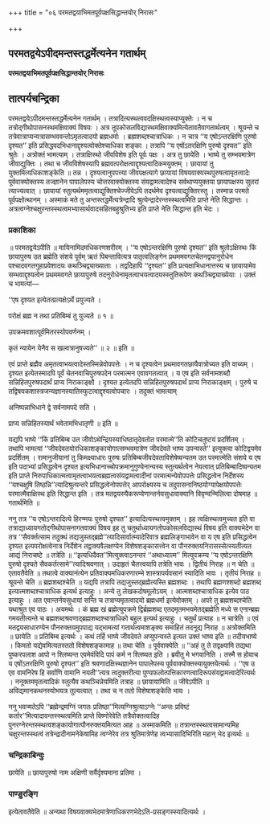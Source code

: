 +++
title = "०६ परमतद्वयाभिमतपूर्वपक्षसिद्धान्तयोर् निरासः"

+++


## परमतद्वयेऽपीदमन्तस्तद्धर्मेत्यनेन गतार्थम्

**परमतद्वयाभिमतपूर्वपक्षसिद्धान्तयोर् निरासः**

## **तात्पर्यचन्द्रिका**

परमतद्वयेऽपीदमन्तस्तद्धर्मेत्यनेन गतार्थम् । तत्रादित्यस्थत्ववदक्षिस्थत्वस्याप्युक्तेः । न च तत्रोद्गीथोपासनस्थमक्षिवाक्यं विषयः । अत्र तूपकोसलविद्यास्थमक्षिवाक्यमित्येतावतैवागतार्थत्वम् । श्रूयन्ते च तत्रेवात्राप्यन्यत्रासम्भववन्तोऽमृतत्वादयो ब्रह्मधर्माः । ब्रह्मशब्दश्चात्राधिकः । न चात्र ‘‘य एषोऽन्तरक्षिणि पुरुषो दृश्यत’’ इति प्रसिद्धवदभिधानाद्दृश्यत्वोक्तेश्चाधिका शङ्का । तत्रापि ‘‘य एषोंऽतरक्षिणि पुरुषो दृश्यत’’ इति श्रुतेः । अत्रोक्तं भामत्याम् । तत्राक्षिस्थो जीवविशेष इति पूर्वः पक्षः । अत्र तु छायेति । भाष्ये तु सम्भवमात्रेण जीवाद्युक्तिः । तथा च जीवविशेषस्यापि ब्रह्मवत्परोक्षत्वाद्दृश्यत्वादिकमयुक्तम् । छायायां तु युक्तमित्यधिकाशङ्केति ॥ तन्न । दृश्यत्वानुपपत्त्या जीवपक्षत्यागे छायायां विषयवाक्यस्थपुरुषत्वामृतत्वादेः पूर्ववाक्योक्तस्य तज्ज्ञानेन पापालेपस्य चोत्तरवाक्योक्तस्य संयद्वामत्वादेश्च सर्वथाप्ययुक्तया छायापक्षस्य सुतरां त्याज्यत्वात् । छायायां स्तुत्यर्थममृतत्वाद्युक्तिश्चेज्जीवेऽपि तदर्थमेव दृश्यत्वाद्युक्तिरस्तु । तस्मान्न परमते पूर्वपक्षोत्थानम् । अस्माकं मते तु अन्तस्तद्धर्मेत्यत्रेन्द्रादि श्रुत्येन्द्रादेरन्तस्स्थत्वमिति प्राप्ते नेति सिद्धान्तः । अत्रत्वग्नेश्चक्षुरन्तस्स्थत्वमभ्यासार्थवादसहितबहुश्रुतिभ्य इति प्राप्ते नेति सिद्धान्त इति भेदः ।

### **प्रकाशिका**

॥ परमतद्वयेऽपीति ॥ मायिनामिदमधिकरणशरीरम् । ‘‘य एषोऽन्तरक्षिणि पुरुषो दृश्यत’’ इति श्रुतोऽक्षिस्थः किं छायापुरुष उत ब्रह्मेति संशये पूर्वम् ऋतं पिबन्तावित्यत्र पातृत्वलिङ्गेन प्रथममवगतचेतनद्वयानुरोधेन पश्चादवगतगुहाप्रवेशादयः कथञ्चिद्व्याख्याताः । तद्वदिहापि ‘‘दृश्यत’’ इति प्रत्यक्षाभिधानात्तस्य च छायायामेव सम्भवाद्दृश्यत्वेन प्रथममवगते छायापुरुषे तदनुरोधेनामृतत्वाभयत्वादयस्स्तुतिरूपेण कथञ्चिद्व्याख्येयाः । उक्तं च भामत्यां—

‘‘एष दृश्यत इत्येतत्प्रत्यक्षेऽर्थे प्रयुज्यते ।

परोक्षं ब्रह्म न तथा प्रतिबिम्बं तु युज्यते ॥ १ ॥

उपक्रमवशात्पूर्वमितरस्योपवर्णनम् ।

कृतं न्यायेन येनैव स खल्वत्रानुषज्यते’’ ॥ २ ॥ इति ॥

एवं प्राप्ते ब्रह्मैव अमृतत्वाभयत्वादेस्तस्मिन्नेवोपपत्तेः । न च दृश्यत्वेन प्रथमावगतछायैवात्रोच्यत इति वाच्यम् । दृश्यत इत्येतस्मादपि पूर्वं चेतनवाचिपुरुषपदेन परमात्मन एवावगतत्वात् । य एष इति सर्वनामशब्दौ सन्निहितपुरुषपदार्थं प्राप्य निराकाङ्क्षौ । दृश्यत इत्येतदपि सन्निहितपुरुषपदार्थं प्राप्य निराकाङ्क्षम् । पुरुषे च तद्विषयकशास्त्रजन्यज्ञानस्यातिस्फुटत्वाद्दृश्यत्वोपचारः । तदुक्तं भामत्याम्

अनिष्पन्नाभिधाने द्वे सर्वनामपदे सति ।

प्राप्य सन्निहितस्यार्थं भवेतामभिधातृणी ॥ इति ॥

यद्यपि भाष्ये ‘‘किं प्रतिबिम्ब उत जीवोऽथेन्द्रियस्याधिष्ठातृदेवतोत परमात्मे’’ति कोटिचतुष्टयं प्रदर्शितम् । तथापि भामत्यां ‘‘जीवदेवतयोरधिकाशङ्कायोगात्सम्भवमात्रेण जीवदेवते भाष्य उपन्यस्ते’’ इत्युक्त्वा कोटिद्वयमेव प्रदर्शितम् । रामानुजीयानां तु किमक्ष्याधारः पुरुषः प्रतिबिम्बजीवदेवताविशेषेष्वन्यतम उत परमात्मेति संशये य एष इति पदाभ्यां प्रसिद्धत्वेन दृश्यत इत्यभिधानाच्चोपक्रमानुगुण्येनान्यस्य स्तुत्यर्थत्वेन नेयत्वात् प्रतिबिम्बादिष्वन्यतम इति प्राप्ते निरुपाधिकात्मत्वामृतत्वाभयत्वब्रह्मत्वसंयद्वामत्वादीनां परमात्मन्येवोपपत्तेः प्रसिद्धत्वेन निर्देशस्य ‘‘यश्चक्षुषि तिष्ठन्नि’’त्यादिश्रुत्यन्तरे प्रसिद्धत्वेनोपपत्तेर् आपरोक्ष्यस्य च तदुपासनानिष्ठयोग्यापेक्षयोपपत्तेः परमात्मैवाक्षिस्थ इति सिद्धान्त इति । तत्र मतद्वयस्यैकरूप्येणान्तर्नयसुधावाक्यानि विवृण्वन्मिलित्वा दोषमाह ॥ गतार्थमिति ॥

ननु तत्र ‘‘य एषोऽन्तरादित्ये हिरण्मयः पुरुषो दृश्यत’’ इत्यादित्यस्थत्वमुक्तम् । इह त्वक्षिस्थत्वमुच्यत इति वा तत्राद्याध्यायगतोद्गीथोपासनागतवाक्यं विषय इह तु चतुर्थाध्यायगतोपकोसलविद्यास्थं विषय इति वाक्यभेदेन वा तत्र ‘‘सैवर्क्तत्साम तदुक्थं तद्यजुस्तद्ब्रह्मे’’त्यादिसार्वात्म्यादेरिवात्र ब्रह्मलिङ्गाभावेन वा य एष इति प्रसिद्धत्वेन दृश्यत इत्यपरोक्षत्वेनात्र निर्देशेन तद्वाक्यवैलक्षण्येन विशेषशङ्कासत्त्वेन वा पौनरुक्तयनिरासस्सेत्स्यतीत्यत आद्यं निराचष्टे ॥ तत्रेति ॥ ‘‘इत्यधिदैवत’’मित्युक्त्वाऽनन्तरं ‘‘अथाध्यात्म’’ मित्युपक्रम्य ‘‘य एषोऽन्तरक्षिणि पुरुषो दृश्यते सैवकर्तत्सामे’’त्यादिश्रवणात् । उदाहृतं चैतत्त्वयापि तत्रेति भावः । द्वितीयं निराह ॥ न चेति ॥ एतावतैवेति ॥ तथात्वे वाक्यानंत्येन प्रतिवाक्यमधिकरणारम्भे शास्त्रापर्यवसानं स्यादिति भावः । तृतीयं निराह ॥ श्रूयन्ते चेति ॥ ब्रह्मशब्दश्चेति ॥ यद्यपि तत्रापि तद्यजुस्तद्ब्रह्मेत्यस्ति ब्रह्मशब्दः । तथापि ब्रह्मणश्शब्दो ब्रह्मशब्द इत्यात्मशब्दश्चात्राधिक इत्यर्थ इत्याहुः । अन्ये तु लेखकदोषमूलोऽयम् । आत्मशब्दश्चात्राधिक इत्येव पाठ इत्याहुः । अत एवान्तर्नयसुधायां सन्ति च तत्राप्यमृतत्वादयो ब्रह्मधर्मा इत्येवोक्तम् । अपरे तु ब्रह्मशब्दश्चेति यथाश्रुत एव पाठः । अयमर्थः । कं ब्रह्म खं ब्रह्मेत्युपक्रमे द्विर्ब्रह्मशब्द एतदमृतमभयमेतद्ब्रह्मेति मध्ये स एनान्ब्रह्म गमयतीत्यन्ते च ब्रह्मशब्दश्रवणाद्ब्रह्मशब्दश्चात्राधिको बहुल इत्यर्थ इत्याहुः । चतुर्थं प्रत्याह ॥ न चात्रेति ॥ एवं मतद्वयसाधारण्येन पौनरुक्तयमुपपाद्य यद्भामत्यां गतार्थत्वमाशङ्क्य समाहितं तदनूद्य निराह ॥ अत्रोक्तमिति ॥ छायेति ॥ प्रतिबिम्ब इत्यर्थः । कथं तर्हि भाष्ये जीवदेवते अप्युपन्यस्ते इत्यत उक्तं भाष्य इति ॥ तदीयभाष्ये । किमतो यद्येवमित्यतस्ततो विशेषशङ्कामाह ॥ तथा चेति ॥ पूर्ववाक्येति ॥ ‘‘अहं तु ते तद्वक्ष्यामि तद्यथा पुष्करपलाश आपो न श्लिष्यन्त एवमेवंविदि पापं कर्म न श्लिष्यत इति । ब्रवीतु मे भगवानिति । तस्मै स होवाच य एषोंऽतरक्षिणि पुरुषो दृश्यत’’ इति श्रवणादक्षिस्थज्ञानेन पापालेपस्य पूर्ववाक्योक्तस्यायुक्तयेत्यर्थः । ‘‘एष उ एव वामनिरेष हि सर्वाणि वामानि नयती’’त्यत्र त्वदुक्तरीत्या पुण्यफलोत्पत्तिकारणत्वादिरूपसंयद्वामत्वादेरित्यर्थः । ननूक्तममृतत्वादिकं स्तुत्यैव कथञ्चिन्नेयमिति तत्राह ॥ छायायामिति ॥ जीवेऽपीति ॥ अविद्यमानकथनस्योभयत्र तुल्यत्वात् । तथा च न ततो विशेषाशङ्केति भावः ।

ननु भवन्मतेऽपि ‘‘ब्रह्मेन्द्रमग्निं जगतः प्रतिष्ठा’’मित्यग्निश्रुत्याऽग्नेः ‘‘अन्तः प्रविष्टं कर्तार’’मित्यादावन्तस्स्थत्वमिति प्राप्ते विष्णोरेवेति तत्रैवोक्तत्वादिह पुनरग्नेरन्तस्स्थत्वशङ्कायोगात्पौनरुक्तयमित्यत आह ॥ अस्माकमिति ॥ तत्रान्तस्स्थत्वसामान्यमिह चक्षुरन्तस्स्थत्वं तत्रेन्द्रादीनामनेकेषामिह त्वग्नेरेव तत्र श्रुतिमात्रेणेह त्वभ्यासादिभिरिति महान् भेद इत्यर्थः ॥

### **चन्द्रिकाबिन्दुः**

छायेति ॥ छायापुरुषो नाम अक्षिणी सर्वैर्दृश्यमाना प्रतिमा ।

### **पाण्डुरङ्गि**

इत्येतावतैवेति ॥ अन्यथा विषयवाक्यभेदमात्रेणाधिकरणभेदेऽति-प्रसङ्गस्स्यादित्यर्थः ।


